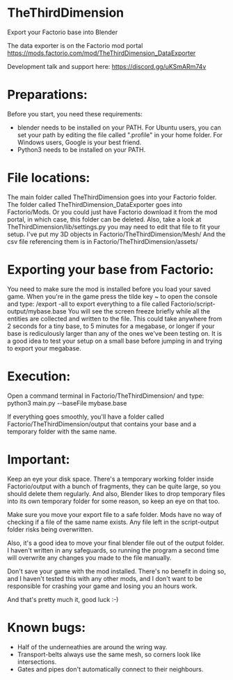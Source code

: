 # TheThirdDimension
Export your Factorio base into Blender

The data exporter is on the Factorio mod portal
https://mods.factorio.com/mod/TheThirdDimension_DataExporter

Development talk and support here: https://discord.gg/uKSmARm74v


Preparations:
=============
Before you start, you need these requirements:
- blender needs to be installed on your PATH.
    For Ubuntu users, you can set your path by editing the file called ".profile" in your home folder.
    For Windows users, Google is your best friend.
- Python3 needs to be installed on your PATH.


File locations:
===============
The main folder called TheThirdDimension goes into your Factorio folder.
The folder called TheThirdDimension_DataExporter goes into Factorio/Mods. Or you could just have Factorio download it from the mod portal, in which case, this folder can be deleted.
Also, take a look at TheThirdDimension/lib/settings.py you may need to edit that file to fit your setup.
I've put my 3D objects in Factorio/TheThirdDimension/Mesh/
And the csv file referencing them is in Factorio/TheThirdDimension/assets/


Exporting your base from Factorio:
==================================
You need to make sure the mod is installed before you load your saved game.
When you're in the game press the tilde key ~ to open the console and type:
/export -all
to export everything to a file called Factorio/script-output/mybase.base
You will see the screen freeze briefly while all the entities are collected and written to the file.
This could take anywhere from 2 seconds for a tiny base, to 5 minutes for a megabase, 
or longer if your base is rediculously larger than any of the ones we've been testing on.
It is a good idea to test your setup on a small base before jumping in and trying to export your megabase.


Execution:
==========
Open a command terminal in Factorio/TheThirdDimension/ and type:
python3 main.py --baseFile mybase.base

If everything goes smoothly, you'll have a folder called Factorio/TheThirdDimension/output 
that contains your base and a temporary folder with the same name.


Important:
==========

Keep an eye your disk space. There's a temporary working folder inside Factorio/output with a bunch of fragments,
they can be quite large, so you should delete them regularly.
And also, Blender likes to drop temporary files into its own temporary folder for some reason, so keep an eye on that too.

Make sure you move your export file to a safe folder. Mods have no way of checking if a file of the same name exists.
Any file left in the script-output folder risks being overwritten.

Also, it's a good idea to move your final blender file out of the output folder. I haven't written in any safeguards, 
so running the program a second time will overwrite any changes you made to the file manually.

Don't save your game with the mod installed. There's no benefit in doing so, and I haven't tested this with any other mods, 
and I don't want to be responsible for crashing your game and losing you an hours work.

And that's pretty much it, good luck :-)


Known bugs:
===========
- Half of the underneathies are around the wring way.
- Transport-belts always use the same mesh, so corners look like intersections.
- Gates and pipes don't automatically connect to their neighbours.
